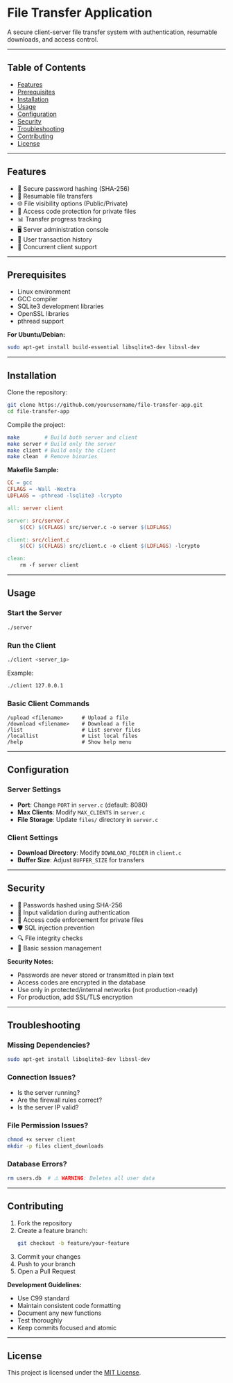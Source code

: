 
# File Transfer Application

A secure client-server file transfer system with authentication, resumable downloads, and access control.

---

## Table of Contents

- [Features](#features)  
- [Prerequisites](#prerequisites)  
- [Installation](#installation)  
- [Usage](#usage)  
- [Configuration](#configuration)  
- [Security](#security)  
- [Troubleshooting](#troubleshooting)  
- [Contributing](#contributing)  
- [License](#license)  

---

## Features

- 🔐 Secure password hashing (SHA-256)  
- 🔄 Resumable file transfers  
- 🌐 File visibility options (Public/Private)  
- 🔑 Access code protection for private files  
- 📊 Transfer progress tracking  
- 🖥️ Server administration console  
- 🧾 User transaction history  
- 👥 Concurrent client support  

---

## Prerequisites

- Linux environment  
- GCC compiler  
- SQLite3 development libraries  
- OpenSSL libraries  
- pthread support  

**For Ubuntu/Debian:**

```bash
sudo apt-get install build-essential libsqlite3-dev libssl-dev
```

---

## Installation

Clone the repository:

```bash
git clone https://github.com/yourusername/file-transfer-app.git
cd file-transfer-app
```

Compile the project:

```bash
make        # Build both server and client
make server # Build only the server
make client # Build only the client
make clean  # Remove binaries
```

**Makefile Sample:**

```makefile
CC = gcc
CFLAGS = -Wall -Wextra
LDFLAGS = -pthread -lsqlite3 -lcrypto

all: server client

server: src/server.c
	$(CC) $(CFLAGS) src/server.c -o server $(LDFLAGS)

client: src/client.c
	$(CC) $(CFLAGS) src/client.c -o client $(LDFLAGS) -lcrypto

clean:
	rm -f server client
```

---

## Usage

### Start the Server

```bash
./server
```

### Run the Client

```bash
./client <server_ip>
```

Example:

```bash
./client 127.0.0.1
```

### Basic Client Commands

```
/upload <filename>      # Upload a file
/download <filename>    # Download a file
/list                   # List server files
/locallist              # List local files
/help                   # Show help menu
```

---

## Configuration

### Server Settings

- **Port**: Change `PORT` in `server.c` (default: 8080)  
- **Max Clients**: Modify `MAX_CLIENTS` in `server.c`  
- **File Storage**: Update `files/` directory in `server.c`  

### Client Settings

- **Download Directory**: Modify `DOWNLOAD_FOLDER` in `client.c`  
- **Buffer Size**: Adjust `BUFFER_SIZE` for transfers  

---

## Security

- 🔐 Passwords hashed using SHA-256  
- 🚫 Input validation during authentication  
- 🔏 Access code enforcement for private files  
- 🛡️ SQL injection prevention  
- 🔍 File integrity checks  
- 💼 Basic session management  

**Security Notes:**

- Passwords are never stored or transmitted in plain text  
- Access codes are encrypted in the database  
- Use only in protected/internal networks (not production-ready)  
- For production, add SSL/TLS encryption  

---

## Troubleshooting

### Missing Dependencies?

```bash
sudo apt-get install libsqlite3-dev libssl-dev
```

### Connection Issues?

- Is the server running?  
- Are the firewall rules correct?  
- Is the server IP valid?  

### File Permission Issues?

```bash
chmod +x server client
mkdir -p files client_downloads
```

### Database Errors?

```bash
rm users.db  # ⚠️ WARNING: Deletes all user data
```

---

## Contributing

1. Fork the repository  
2. Create a feature branch:  
   ```bash
   git checkout -b feature/your-feature
   ```  
3. Commit your changes  
4. Push to your branch  
5. Open a Pull Request  

**Development Guidelines:**

- Use C99 standard  
- Maintain consistent code formatting  
- Document any new functions  
- Test thoroughly  
- Keep commits focused and atomic  

---

## License

This project is licensed under the [MIT License](LICENSE).
